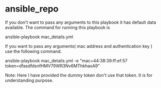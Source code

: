# ansible_repo

If you don't want to pass any arguments to this playbook it has default data available. The command for running this playbook is

ansible-playbook mac_details.yml

If you want to pass any arguments( mac address and authentication key ) use the following command.

ansible-playbook mac_details.yml -e "mac=44:38:39:ff:ef:57 token=dfasdfdsnfHMV79WR3Nv6MThkhaxA9"

Note: Here I have provided the dummy token don't use that token. It is for understanding purpose.
